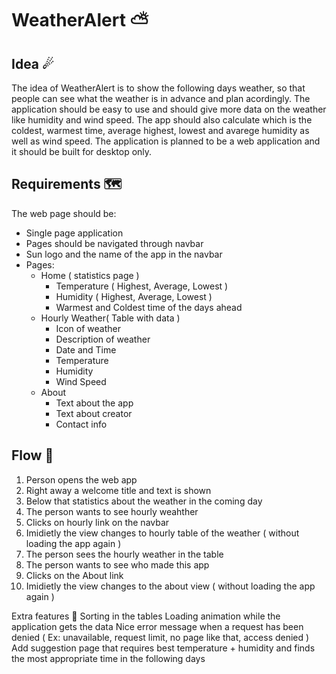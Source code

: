 # WeatherAlert ⛅
## Idea ☄
The idea of WeatherAlert is to show the following days weather, so that people can see what the weather is in advance and plan acordingly. The application should be easy to use and should give more data on the weather like humidity and wind speed. The app should also calculate which is the coldest, warmest time, average highest, lowest and avarege humidity as well as wind speed. The application is planned to be a web application and it should be built for desktop only. 
## Requirements 🗺
The web page should be:
* Single page application
* Pages should be navigated through navbar
* Sun logo and the name of the app in the navbar
* Pages:
  * Home ( statistics page )
    * Temperature ( Highest, Average, Lowest )
    * Humidity ( Highest, Average, Lowest )
    * Warmest and Coldest time of the days ahead
  * Hourly Weather( Table with data )
    * Icon of weather
    * Description of weather
    * Date and Time
    * Temperature
    * Humidity
    * Wind Speed
  * About
    * Text about the app
    * Text about creator
    * Contact info
## Flow 🌈
1. Person opens the web app
2. Right away a welcome title and text is shown
3. Below that statistics about the weather in the coming day
4. The person wants to see hourly weahther
5. Clicks on hourly link on the navbar
6. Imidietly the view changes to hourly table of the weather ( without loading the app again )
7. The person sees the hourly weather in the table 
8. The person wants to see who made this app
9. Clicks on the About link
10. Imidietly the view changes to the about view ( without loading the app again )

Extra features 🎈
Sorting in the tables
Loading animation while the application gets the data
Nice error message when a request has been denied ( Ex: unavailable, request limit, no page like that, access denied )
Add suggestion page that requires best temperature + humidity and finds the most appropriate time in the following days
